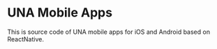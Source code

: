 # UNA Mobile Apps

This is source code of UNA mobile apps for iOS and Android based on ReactNative.

